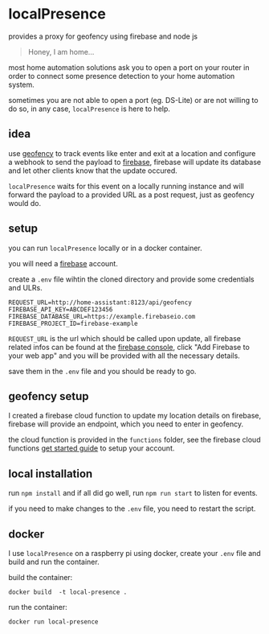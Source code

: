 # localPresence

provides a proxy for geofency using firebase and node js

> Honey, I am home…

most home automation solutions ask you to open a port on your router in order to connect some presence detection to your home automation system.

sometimes you are not able to open a port (eg. DS-Lite) or are not willing to do so, in any case, `localPresence` is here to help.

## idea

use [geofency](http://www.geofency.com) to track events like enter and exit at a location and configure a webhook to send the payload to [firebase](https://firebase.google.com), firebase will update its database and let other clients know that the update occured.

`localPresence` waits for this event on a locally running instance and will forward the payload to a provided URL as a post request, just as geofency would do.

## setup

you can run `localPresence` locally or in a docker container.

you will need a [firebase](https://firebase.google.com) account.

create a `.env` file wihtin the cloned directory and provide some credentials and ULRs.

```
REQUEST_URL=http://home-assistant:8123/api/geofency
FIREBASE_API_KEY=ABCDEF123456
FIREBASE_DATABASE_URL=https://example.firebaseio.com
FIREBASE_PROJECT_ID=firebase-example
```

`REQUEST_URL` is the url which should be called upon update, all firebase related infos can be found at the [firebase console](https://console.firebase.google.com/project/firebase-omnipresence/settings/general/), click "Add Firebase to your web app" and you will be provided with all the necessary details.

save them in the `.env` file and you should be ready to go.

## geofency setup

I created a firebase cloud function to update my location details on firebase, firebase will provide an endpoint, which you need to enter in geofency.

the cloud function is provided in the `functions` folder, see the firebase cloud functions [get started guide](https://firebase.google.com/docs/functions/get-started) to setup your account.

## local installation

run `npm install` and if all did go well, run `npm run start` to listen for events.

if you need to make changes to the `.env` file, you need to restart the script.

## docker

I use `localPresence` on a raspberry pi using docker, create your `.env` file and build and run the container.

build the container:

```
docker build  -t local-presence .
```

run the container:

```
docker run local-presence
```
